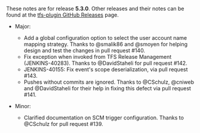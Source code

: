 These notes are for release **5.3.0**.  Other releases and their notes can be found at the [tfs-plugin GitHub Releases](https://github.com/jenkinsci/tfs-plugin/releases) page.

* Major:
    * Add a global configuration option to select the user account name mapping strategy.  Thanks to @smalik86 and @smoyen for helping design and test the changes in pull request #140.
    * Fix exception when invoked from TFS Release Management (JENKINS-40283). Thanks to @DavidStaheli for pull request #142.
    * JENKINS-40155: Fix event's scope deserialization, via pull request #143.
    * Pushes without commits are ignored.  Thanks to @CSchulz, @cniweb and @DavidStaheli for their help in fixing this defect via pull request #141.

* Minor:
    * Clarified documentation on SCM trigger configuration.  Thanks to @CSchulz for pull request #139.
